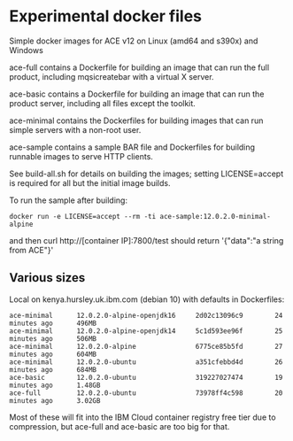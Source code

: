 # Experimental docker files

Simple docker images for ACE v12 on Linux (amd64 and s390x) and Windows

ace-full contains a Dockerfile for building an image that can run the full product, including mqsicreatebar with a virtual X server.

ace-basic contains a Dockerfile for building an image that can run the product server, including all files except the toolkit.

ace-minimal contains the Dockerfiles for building images that can run simple servers with a non-root user.

ace-sample contains a sample BAR file and Dockerfiles for building runnable images to serve HTTP clients.

See build-all.sh for details on building the images; setting LICENSE=accept is required for all but the initial image builds.

To run the sample after building:
```
docker run -e LICENSE=accept --rm -ti ace-sample:12.0.2.0-minimal-alpine
```
and then curl http://[container IP]:7800/test should return '{"data":"a string from ACE"}'

## Various sizes
Local on kenya.hursley.uk.ibm.com (debian 10) with defaults in Dockerfiles:

```
ace-minimal      12.0.2.0-alpine-openjdk16     2d02c13096c9        24 minutes ago      496MB
ace-minimal      12.0.2.0-alpine-openjdk14     5c1d593ee96f        25 minutes ago      506MB
ace-minimal      12.0.2.0-alpine               6775ce85b5fd        27 minutes ago      604MB
ace-minimal      12.0.2.0-ubuntu               a351cfebbd4d        26 minutes ago      684MB
ace-basic        12.0.2.0-ubuntu               319227027474        19 minutes ago      1.48GB
ace-full         12.0.2.0-ubuntu               73978ff4c598        20 minutes ago      3.02GB
```

Most of these will fit into the IBM Cloud container registry free tier due to compression, but ace-full and ace-basic are too big for that.
